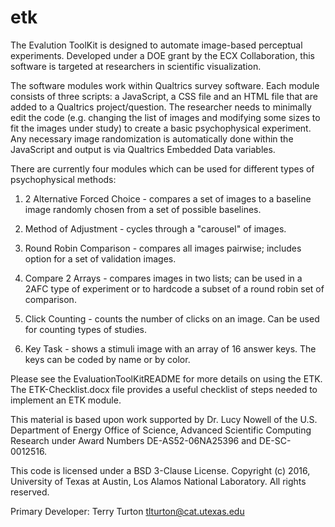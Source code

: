 # etk
The Evalution ToolKit is designed to automate image-based perceptual experiments.  Developed under a DOE grant by the ECX Collaboration, this software is targeted at researchers in scientific visualization. 

The software modules work within Qualtrics survey software.  Each module consists of three scripts: a JavaScript, a CSS file and an HTML file that are added to a Qualtrics project/question.  The researcher needs to minimally edit the code (e.g. changing the list of images and modifying some sizes to fit the images under study) to create a basic psychophysical experiment.  Any necessary image randomization is automatically done within the JavaScript and output is via Qualtrics Embedded Data variables.  

There are currently four modules which can be used for different types of psychophysical methods:
1) 2 Alternative Forced Choice - compares a set of images to a baseline image randomly chosen from a set of possible baselines.

2) Method of Adjustment - cycles through a "carousel" of images.

3) Round Robin Comparison - compares all images pairwise; includes option for a set of validation images.

4) Compare 2 Arrays - compares images in two lists; can be used in a 2AFC type of experiment or to hardcode a subset of a round robin set of comparison. 

5) Click Counting - counts the number of clicks on an image.  Can be used for counting types of studies.  

6) Key Task - shows a stimuli image with an array of 16 answer keys.  The keys can be coded by name or by color.  

Please see the EvaluationToolKitREADME for more details on using the ETK. The ETK-Checklist.docx file provides a useful checklist of steps needed to implement an ETK module.  

This material is based upon work supported by Dr. Lucy Nowell of the U.S. Department of Energy Office of Science, Advanced Scientific 
Computing Research under Award Numbers DE-AS52-06NA25396 and DE-SC-0012516. 

This code is licensed under a BSD 3-Clause License.
Copyright (c) 2016, University of Texas at Austin, Los Alamos National Laboratory.
All rights reserved.

Primary Developer: Terry Turton
tlturton@cat.utexas.edu

 
